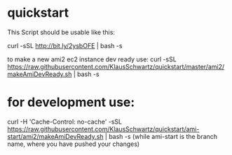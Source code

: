 # quickstart


This Script should be usable like this:

curl -sSL http://bit.ly/2ysbOFE | bash -s

to make a new ami2 ec2 instance dev ready use:
curl -sSL https://raw.githubusercontent.com/KlausSchwartz/quickstart/master/ami2/makeAmiDevReady.sh | bash -s


# for development use:
curl -H 'Cache-Control: no-cache' -sSL https://raw.githubusercontent.com/KlausSchwartz/quickstart/ami-start/ami2/makeAmiDevReady.sh | bash -s
(while ami-start is the branch name, where you have pushed your changes)